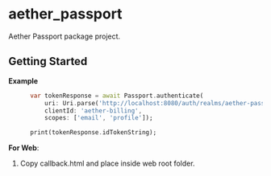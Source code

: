 # aether_passport

Aether Passport package project.

## Getting Started

**Example**
~~~dart
      var tokenResponse = await Passport.authenticate(
          uri: Uri.parse('http://localhost:8080/auth/realms/aether-passport'),
          clientId: 'aether-billing',
          scopes: ['email', 'profile']);

      print(tokenResponse.idTokenString);
~~~


**For Web**:
1. Copy callback.html and place inside web root folder.



